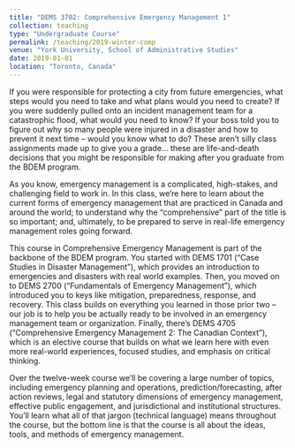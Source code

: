 ```yaml
---
title: "DEMS 3702: Comprehensive Emergency Management 1"
collection: teaching
type: "Undergraduate Course"
permalink: /teaching/2019-winter-comp
venue: "York University, School of Administrative Studies"
date: 2019-01-01
location: "Toronto, Canada"
---
```


If you were responsible for protecting a city from future emergencies, what steps would you need to take and what plans would you need to create? If you were suddenly pulled onto an incident management team for a catastrophic flood, what would you need to know? If your boss told you to figure out why so many people were injured in a disaster and how to prevent it next time – would you know what to do? These aren’t silly class assignments made up to give you a grade... these are life-and-death decisions that you might be responsible for making after you graduate from the BDEM program.

As you know, emergency management is a complicated, high-stakes, and challenging field to work in. In this class, we’re here to learn about the current forms of emergency management that are practiced in Canada and around the world; to understand why the “comprehensive” part of the title is so important; and, ultimately, to be prepared to serve in real-life emergency management roles going forward.

This course in Comprehensive Emergency Management is part of the backbone of the BDEM program. You started with DEMS 1701 (“Case Studies in Disaster Management”), which provides an introduction to emergencies and disasters with real world examples. Then, you moved on to DEMS 2700 (“Fundamentals of Emergency Management”), which introduced you to keys like mitigation, preparedness, response, and recovery. This class builds on everything you learned in those prior two – our job is to help you be actually ready to be involved in an emergency management team or organization. Finally, there’s DEMS 4705 (“Comprehensive Emergency Management 2: The Canadian Context”), which is an elective course that builds on what we learn here with even more real-world experiences, focused studies, and emphasis on critical thinking.

Over the twelve-week course we’ll be covering a large number of topics, including emergency planning and operations, prediction/forecasting, after action reviews, legal and statutory dimensions of emergency management, effective public engagement, and jurisdictional and institutional structures. You’ll learn what all of that jargon (technical language) means throughout the course, but the bottom line is that the course is all about the ideas, tools, and methods of emergency management.
